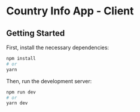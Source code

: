 # Country Info App - Client

## Getting Started

First, install the necessary dependencies:

```bash
npm install
# or
yarn
```

Then, run the development server:

```bash
npm run dev
# or
yarn dev
```